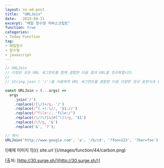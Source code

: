```yaml
---
layout: no-ad-post
title:  "URLJoin"
date:   2019-08-11
excerpt: "매일 함수형 자바스크립트"
function: true
categories:
- Today Function
tag:
- 매일함수
- 함수형
- javascript
---
```


```javascript
// URLJoin
// 지정된 모든 URL 세그먼트를 함께 결합한 다음 결과 URL을 정규화합니다.
// 
// String.join ( '/')을 사용하여 URL 세그먼트를 결합한 다음 다양한 정규 표현식과 함께 일련의 String.replace () 호출을 사용하여 결과 URL을 표준화합니다 (이중 슬래시 제거, 프로토콜에 적절한 슬래시 추가, 매개 변수 앞의 슬래시 제거, 매개 변수 결합 '&'및 첫 번째 매개 변수 구분 기호를 표준화).

const URLJoin = (...args) =>
  args
    .join('/')
    .replace(/[\/]+/g, '/')
    .replace(/^(.+):\//, '$1://')
    .replace(/^file:/, 'file:/')
    .replace(/\/(\?|&|#[^!])/g, '$1')
    .replace(/\?/g, '&')
    .replace('&', '?');

// 예시
URLJoin('http://www.google.com', 'a', '/b/cd', '?foo=123', '?bar=foo'); // 'http://www.google.com/a/b/cd?foo=123&bar=foo'
```

![예제 이미지 1]({{ site.url }}/images/function/44/carbon.png)

[출처: [http://30.surge.sh/](http://30.surge.sh/)]
